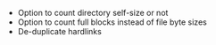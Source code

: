 - Option to count directory self-size or not
- Option to count full blocks instead of file byte sizes
- De-duplicate hardlinks

